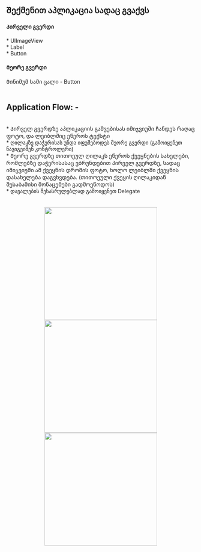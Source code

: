 <h2> Შექმენით აპლიკაცია სადაც გვაქვს </h2>

<h4> Პირველი გვერდი </h4>
* UIImageView </br>
* Label </br>
* Button </br>
<h4> Მეორე გვერდი </h4>
Მინიმუმ სამი ცალი - Button </br>
</br>
<h2> Application Flow: - </h2>
</br>
* Პირველ გვერდზე აპლიკაციის გაშვებისას იმიჯვიუში ჩანდეს რაღაც ფოტო, და ლეიბლშიც ეწეროს ტექსტი  </br>
* ღილაკზე დაჭერისას უნდა იფუშებოდეს მეორე გვერდი (გამოიყენეთ ნავიგეიშენ კონტროლერი) </br>
* Მეორე გვერდზე თითოეულ ღილაკს ეწეროს ქვეყნების სახელები, რომლებზე დაჭერისასაც ვბრუნდებით პირველ გვერდზე, სადაც იმიჯვიუში ამ ქვეყნის დროშის ფოტო, ხოლო ლეიბლში ქვეყნის დასახელება დაგვხვდება. (თითოეული ქვეყის  ღილაკიდან შესაბამისი მონაცემები გადმოეწოდოს) </br>
* დავალების შესასრულებლად გამოიყენეთ Delegate </br>
</br> 
</br>
<div align="center">
<img src="https://github.com/MuselianiMariami/Ui-kit-17/assets/137683336/5bc2151c-1c9f-4033-bb09-053cdeeaeab6" width="300">
<img src="https://github.com/MuselianiMariami/Ui-kit-17/assets/137683336/442f857e-a70c-4da9-8691-6a841ae6a936" width="300">
<img src="https://github.com/MuselianiMariami/Ui-kit-17/assets/137683336/b977d75e-193d-4c5d-9772-5e23d2ce5c93" width="300">
</div>
